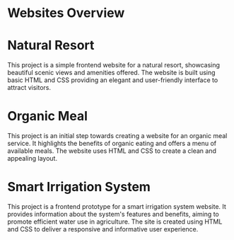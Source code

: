 # Websites Overview

# Natural Resort
This project is a simple frontend website for a natural resort, showcasing beautiful scenic views and amenities offered. The website is built using basic HTML and CSS providing an elegant and user-friendly interface to attract visitors.

# Organic Meal
This project is an initial step towards creating a website for an organic meal service. It highlights the benefits of organic eating and offers a menu of available meals. The website uses HTML and CSS to create a clean and appealing layout.

# Smart Irrigation System
This project is a frontend prototype for a smart irrigation system website. It provides information about the system's features and benefits, aiming to promote efficient water use in agriculture. The site is created using HTML and CSS to deliver a responsive and informative user experience.
